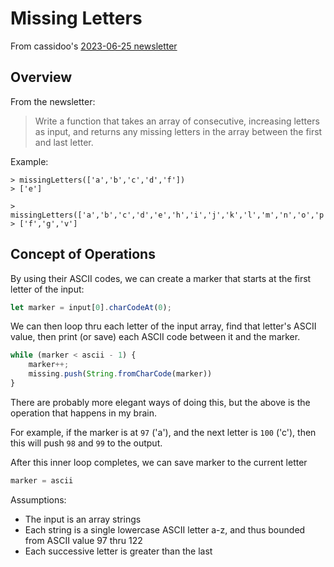 # Missing Letters

From cassidoo's [2023-06-25 newsletter](https://buttondown.email/cassidoo/archive/change-is-a-stranger-you-have-yet-to-know-george/)

## Overview

From the newsletter:

> Write a function that takes an array of consecutive, increasing letters as input, and returns any missing letters in the array between the first and last letter. 

Example:

```
> missingLetters(['a','b','c','d','f'])
> ['e']

> missingLetters(['a','b','c','d','e','h','i','j','k','l','m','n','o','p','q','r','s','t','u','w','x','y','z'])
> ['f','g','v']
```

## Concept of Operations

By using their ASCII codes, we can create a marker that starts at the first
letter of the input:

```js
let marker = input[0].charCodeAt(0);
```

We can then loop thru each letter of the input array, find that letter's ASCII
value, then print (or save) each ASCII code between it and the marker.

```js
while (marker < ascii - 1) {
    marker++;
    missing.push(String.fromCharCode(marker))
}
```

There are probably more elegant ways of doing this, but the above is the
operation that happens in my brain.

For example, if the marker is at `97` ('a'), and the next letter is `100` ('c'),
then this will push `98` and `99` to the output.

After this inner loop completes, we can save marker to the current letter

```js
marker = ascii
```

Assumptions:
- The input is an array strings
- Each string is a single lowercase ASCII letter a-z, and thus bounded from 
  ASCII value 97 thru 122
- Each successive letter is greater than the last
